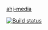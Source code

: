 [ahj-media](https://tatiana0325.github.io/ahj-media/)

[![Build status](https://ci.appveyor.com/api/projects/status/ok4gsngwl56k64i3?svg=true)](https://ci.appveyor.com/project/Tatiana0325/ahj-media)
